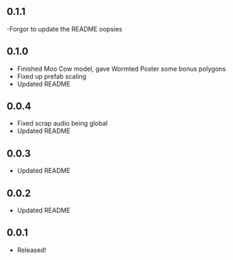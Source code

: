 ## 0.1.1
-Forgor to update the README oopsies

## 0.1.0
- Finished Moo Cow model, gave Wormted Poster some bonus polygons
- Fixed up prefab scaling
- Updated README

## 0.0.4
- Fixed scrap audio being global
- Updated README

## 0.0.3
- Updated README

## 0.0.2
- Updated README

## 0.0.1
- Released!